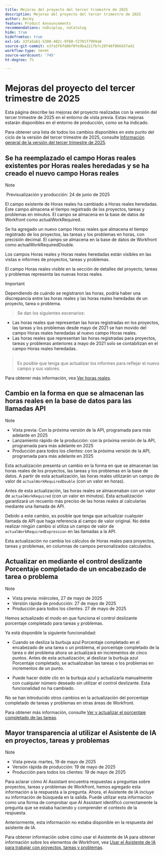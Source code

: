 ```yaml
---
title: Mejoras del proyecto del tercer trimestre de 2025
description: Mejoras del proyecto del tercer trimestre de 2025
author: Becky
feature: Product Announcements
recommendations: noDisplay, noCatalog
hide: true
hidefromtoc: true
exl-id: 33fa5a61-5300-402c-9f80-f2701f7999a8
source-git-commit: e3fa5f6fd86f0fe9ba221fb7c20f46f966437a42
workflow-type: tm+mt
source-wordcount: '745'
ht-degree: 7%

---
```


# Mejoras del proyecto del tercer trimestre de 2025

Esta página describe las mejoras del proyecto realizadas con la versión del tercer trimestre de 2025 en el entorno de vista previa. Estas mejoras estarán disponibles en el entorno de producción, como se ha indicado.

Para obtener una lista de todos los cambios disponibles en este punto del ciclo de la versión del tercer trimestre de 2025, consulte [Información general de la versión del tercer trimestre de 2025](/help/quicksilver/product-announcements/product-releases/25-q3-release-activity/25-q3-release-overview.md).

## Se ha reemplazado el campo Horas reales existentes por Horas reales heredadas y se ha creado el nuevo campo Horas reales

>[!NOTE]
>
> Previsualización y producción: 24 de junio de 2025 

El campo existente de Horas reales ha cambiado a Horas reales heredadas. Este campo almacena el tiempo registrado de los proyectos, tareas y problemas en minutos. El campo se almacena en la base de datos de Workfront como actualWorkRequired.

Se ha agregado un nuevo campo Horas reales que almacena el tiempo registrado de los proyectos, las tareas y los problemas en horas, con precisión decimal. El campo se almacena en la base de datos de Workfront como actualWorkRequiredDouble.

Los campos Horas reales y Horas reales heredadas están visibles en las vistas e informes de proyectos, tareas y problemas.

El campo Horas reales visible en la sección de detalles del proyecto, tareas y problemas representa las nuevas horas reales.



>[!IMPORTANT]
>
>Dependiendo de cuándo se registraron las horas, podría haber una discrepancia entre las horas reales y las horas reales heredadas de un proyecto, tarea o problema.<br>
>>Se dan los siguientes escenarios:
>
>* Las horas reales que representan las horas registradas en los proyectos, las tareas y los problemas desde mayo de 2021 se han movido del campo Horas reales heredadas al nuevo campo Horas reales.
>* Las horas reales que representan las horas registradas para proyectos, tareas y problemas anteriores a mayo de 2021 solo se contabilizan en el campo Horas reales heredadas.
>  ><br>Es posible que tenga que actualizar los informes para reflejar el nuevo campo y sus valores.


Para obtener más información, vea [Ver horas reales](/help/quicksilver/manage-work/tasks/task-information/actual-hours.md).


## Cambio en la forma en que se almacenan las horas reales en la base de datos para las llamadas API

>[!NOTE]
>
>* Vista previa: Con la próxima versión de la API, programada para más adelante en 2025
>* Lanzamiento rápido de la producción: con la próxima versión de la API, programada para más adelante en 2025
>* Producción para todos los clientes: con la próxima versión de la API, programada para más adelante en 2025

Esta actualización presenta un cambio en la forma en que se almacenan las horas reales de los proyectos, las tareas y los problemas en la base de datos. A partir de esta actualización, las horas reales utilizarán un campo de valor de `actualWorkRequiredDouble` (con un valor en horas).

Antes de esta actualización, las horas reales se almacenaban con un valor de `actualWorkRequired` (con un valor en minutos). Esta actualización garantizará un recuento más preciso de las horas reales al calcularlas mediante una llamada de API.

Debido a este cambio, es posible que tenga que actualizar cualquier llamada de API que haga referencia al campo de valor original. No debe realizar ningún cambio si utiliza un campo de valor de `actualWorkRequiredExpression` en las llamadas a la API.

Esta actualización no cambia los cálculos de Horas reales para proyectos, tareas y problemas, en columnas de campos personalizados calculados.

## Actualizar en mediante el control deslizante Porcentaje completado de un encabezado de tarea o problema

>[!NOTE]
>
>* Vista previa: miércoles, 27 de mayo de 2025
>* Versión rápida de producción: 27 de mayo de 2025
>* Producción para todos los clientes: 27 de mayo de 2025

Hemos actualizado el modo en que funciona el control deslizante porcentaje completado para tareas y problemas.

Ya está disponible la siguiente funcionalidad:

* Cuando se desliza la burbuja azul Porcentaje completado en el encabezado de una tarea o un problema, el porcentaje completado de la tarea o del problema ahora se actualizará en incrementos de cinco puntos. Antes de esta actualización, al deslizar la burbuja azul Porcentaje completado, se actualizaban las tareas o los problemas en incrementos de un punto.

* Puede hacer doble clic en la burbuja azul y actualizarla manualmente con cualquier número deseado sin utilizar el control deslizante. Esta funcionalidad no ha cambiado.

No se han introducido otros cambios en la actualización del porcentaje completado de tareas y problemas en otras áreas de Workfront.

Para obtener más información, consulte [Ver y actualizar el porcentaje completado de las tareas](/help/quicksilver/manage-work/projects/updating-work-in-a-project/view-update-percent-complete-for-tasks.md).

## Mayor transparencia al utilizar el Asistente de IA en proyectos, tareas y problemas

>[!NOTE]
>
>* Vista previa: martes, 19 de mayo de 2025
>* Versión rápida de producción: 19 de mayo de 2025
>* Producción para todos los clientes: 19 de mayo de 2025

Para aclarar cómo AI Assistant encuentra respuestas a preguntas sobre proyectos, tareas y problemas de Workfront, hemos agregado esta información a la respuesta a la pregunta. Ahora, el Asistente de IA incluye su información de búsqueda en la salida. Puede utilizar esta información como una forma de comprobar que AI Assistant identificó correctamente la pregunta que se estaba haciendo y comprender el contexto de la respuesta.

Anteriormente, esta información no estaba disponible en la respuesta del asistente de IA.

Para obtener información sobre cómo usar el Asistente de IA para obtener información sobre los elementos de Workfront, vea [Usar el Asistente de IA para trabajar con proyectos, tareas y problemas](/help/quicksilver/workfront-basics/ai-assistant/work-with-pti-through-ai-assisant.md).
